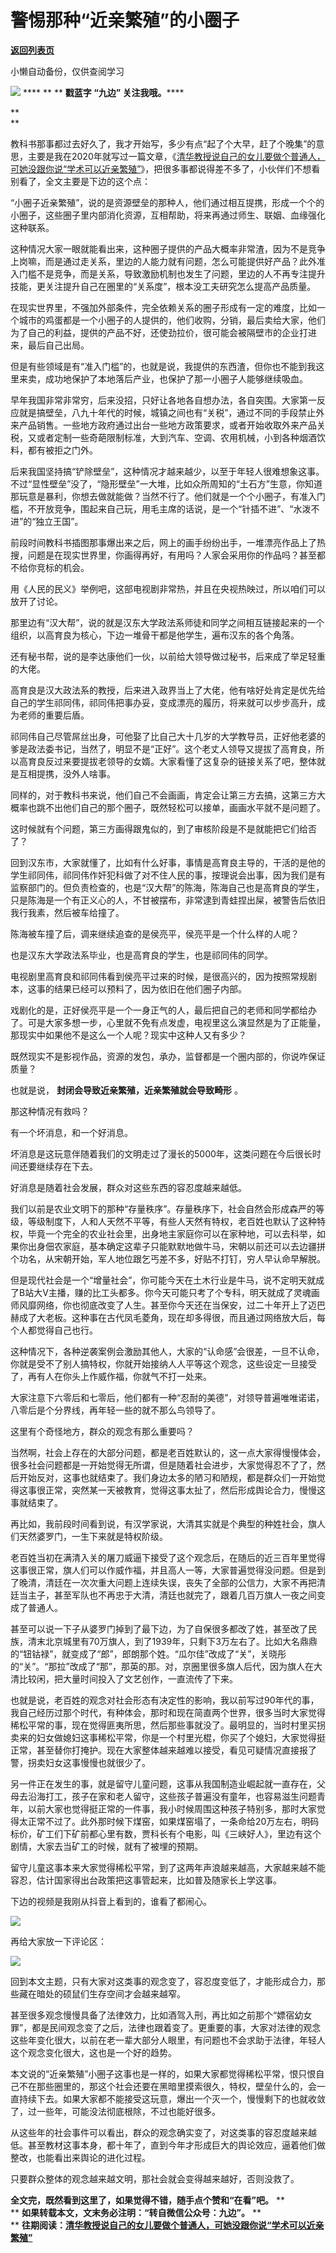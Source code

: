 # 警惕那种“近亲繁殖”的小圈子

[**返回列表页**](/gzh/九边)

小懒自动备份，仅供查阅学习

******![](https://mmbiz.qpic.cn/mmbiz_gif/Lvm6UAoJibrP9JEWQRXR3swLXRYlFicicbg2q6gYPiapiaCkPr8GibxibGO0jcDe76cnAUJ3KBkCmyTIZBueDAOslJ0Zw/640?wx_fmt=gif)******
**** ** ** **戳蓝字 **“九边”** 关注我哦。******

 **  
**

教科书那事都过去好久了，我才开始写，多少有点“起了个大早，赶了个晚集”的意思，主要是我在2020年就写过一篇文章，《[清华教授说自己的女儿要做个普通人，可她没跟你说“学术可以近亲繁殖”](http://mp.weixin.qq.com/s?__biz=MzUzMjY0NDY4Ng==&mid=2247490680&idx=1&sn=63c7ff5848e4ef8fbb2c4ca39918ff22&chksm=fab14a59cdc6c34f560c983720a11bdbec4f0a0fdc81728842005bc1e82505cb3d7bedbf3611&scene=21#wechat_redirect)》，把很多事都说得差不多了，小伙伴们不想看别看了，全文主要是下边的这个点：

  

“小圈子近亲繁殖”，说的是资源壁垒的那种人，他们通过相互提携，形成一个个的小圈子，这些圈子里内部消化资源，互相帮助，将来再通过师生、联姻、血缘强化这种联系。

  

这种情况大家一眼就能看出来，这种圈子提供的产品大概率非常渣，因为不是竞争上岗嘛，而是通过走关系，里边的人能力就有问题，怎么可能提供好产品？此外准入门槛不是竞争，而是关系，导致激励机制也发生了问题，里边的人不再专注提升技能，更关注提升自己在圈里的“关系度”，根本没工夫研究怎么提高产品质量。

  

在现实世界里，不强加外部条件，完全依赖关系的圈子形成有一定的难度，比如一个城市的鸡蛋都是一个小圈子的人提供的，他们收购，分销，最后卖给大家，他们为了自己的利益，提供的产品不好，还使劲拉价，很可能会被隔壁市的企业打进来，最后自己出局。

  

但是有些领域是有“准入门槛”的，也就是说，我提供的东西渣，但你也不能到我这里来卖，成功地保护了本地落后产业，也保护了那一小圈子人能够继续吸血。

  

早年我国非常非常穷，后来没招，只好让各地各自想办法，各自突围。大家第一反应就是搞壁垒，八九十年代的时候，城镇之间也有“关税”，通过不同的手段禁止外来产品销售。一些地方政府通过出台一些地方政策要求，或者开始收取外来产品关税，又或者定制一些奇葩限制标准，大到汽车、空调、农用机械，小到各种烟酒饮料，都有被拒之门外。

  

后来我国坚持搞“铲除壁垒”，这种情况才越来越少，以至于年轻人很难想象这事。不过“显性壁垒”没了，“隐形壁垒”一大堆，比如众所周知的“土石方”生意，你知道那玩意是暴利，你想去做就能做？当然不行了。他们就是一个个小圈子，有准入门槛，不开放竞争，围起来自己玩，用毛主席的话说，是一个“针插不进”、“水泼不进”的“独立王国”。

  

前段时间教科书插图那事爆出来之后，网上的画手纷纷出手，一堆漂亮作品上了热搜，问题是在现实世界里，你画得再好，有用吗？人家会采用你的作品吗？甚至都不给你竞标的机会。

  

用《人民的民义》举例吧，这部电视剧非常热，并且在央视热映过，所以咱们可以放开了讨论。

  

那里边有“汉大帮”，说的就是汉东大学政法系师徒和同学之间相互链接起来的一个组织，以高育良为核心，下边一堆骨干都是他学生，遍布汉东的各个角落。

  

还有秘书帮，说的是李达康他们一伙，以前给大领导做过秘书，后来成了举足轻重的大佬。

  

高育良是汉大政法系的教授，后来进入政界当上了大佬，他有啥好处肯定是优先给自己的学生祁同伟，祁同伟把事办妥，变成漂亮的履历，将来就可以步步高升，成为老师的重要后盾。

  

祁同伟自己尽管屌丝出身，可他娶了比自己大十几岁的大学教导员，正好他老婆的爹是政法委书记，当然了，明显不是“正好”。这个老丈人领导又提拔了高育良，所以高育良反过来要提拔老领导的女婿。大家看懂了这复杂的链接关系了吧，整体就是互相提携，没外人啥事。

  

同样的，对于教科书来说，他们自己不会画画，肯定会让第三方去搞，这第三方大概率也跳不出他们自己的那个圈子，既然轻松可以接单，画画水平就不是问题了。

  

这时候就有个问题，第三方画得跟鬼似的，到了审核阶段是不是就能把它们给否了？

  

回到汉东市，大家就懂了，比如有什么好事，事情是高育良主导的，干活的是他的学生祁同伟，祁同伟作奸犯科做了对不住人民的事，按理说会出事，因为我们是有监察部门的。但负责检查的，也是“汉大帮”的陈海，陈海自己也是高育良的学生，只是陈海是一个有正义心的人，不甘被摆布，非常逮到青蛙捏出屎，被警告后依旧我行我素，然后被车给撞了。

  

陈海被车撞了后，调来继续追查的是侯亮平，侯亮平是一个什么样的人呢？

  

也是汉东大学政法系毕业，也是高育良的学生，也是祁同伟的同学。

  

电视剧里高育良和祁同伟看到侯亮平过来的时候，是很高兴的，因为按照常规剧本，这事的结果已经可以预料了，因为依旧在他们圈子内部。

  

戏剧化的是，正好侯亮平是一个一身正气的人，最后把自己的老师和同学都给办了。可是大家多想一步，心里就不免有点发虚，电视里这么演显然是为了正能量，那现实中如果他不是这么一个人呢？现实中这种人又有多少？

  

既然现实不是影视作品，资源的发包，承办，监督都是一个圈内部的，你说咋保证质量？

  

也就是说， **封闭会导致近亲繁殖，近亲繁殖就会导致畸形** 。

  

那这种情况有救吗？

有一个坏消息，和一个好消息。

  

坏消息是这玩意伴随着我们的文明走过了漫长的5000年，这类问题在今后很长时间还要继续存在下去。

  

好消息是随着社会发展，群众对这些东西的容忍度越来越低。

  

我们以前是农业文明下的那种“存量秩序”。存量秩序下，社会自然会形成森严的等级，等级制度下，人和人天然不平等，有些人天然有特权，老百姓也默认了这种特权，毕竟一个完全的农业社会里，出身地主家庭你可以在家种地，可以去科举，如果你出身佃农家庭，基本确定这辈子只能默默地做牛马，宋朝以前还可以去边疆拼个功名，从宋朝开始，军人地位跟乞丐差不多，好贴不打钉，穷人早认命早解脱。

  

但是现代社会是一个“增量社会”，你可能今天在土木行业是牛马，说不定明天就成了B站大V主播，赚的比工头都多。你今天可能只考了个专科，明天就成了灵魂画师风靡网络，你也彻底改变了人生。甚至你今天还在当保安，过二十年开上了迈巴赫成了大老板。这种事在古代凤毛菱角，现在却多得很，而且通过网络放大后，每个人都觉得自己也行。

  

这种情况下，各种逆袭案例会激励其他人，大家的“认命感”会很差，一旦不认命，你就是受不了别人搞特权，你就开始接纳人人平等这个观念，这些设定一旦接受了，再有人在你头上作威作福，你就气不打一处来。

  

大家注意下六零后和七零后，他们都有一种“忍耐的美德”，对领导普遍唯唯诺诺，八零后是个分界线，再年轻一些的就不那么鸟领导了。

  

这里有个奇怪地方，群众的观念有那么重要吗？

  

当然啊，社会上存在的大部分问题，都是老百姓默认的，这一点大家得慢慢体会，很多社会问题都是一开始觉得无所谓，但是随着社会进步，大家觉得忍不了了，然后开始反对，这事也就结束了。我们身边太多的陋习和陋规，都是群众们一开始觉得这事很正常，突然某一天被教育，觉得这事太扯了，然后形成舆论合力，慢慢这事就结束了。

  

再比如，我前段时间看到说，有汉学家说，大清其实就是个典型的种姓社会，旗人们天然婆罗门，一生下来就是特权阶级。

  

老百姓当初在满清入关的屠刀威逼下接受了这个观念后，在随后的近三百年里觉得这事很正常，旗人们可以作威作福，并且高人一等，大家普遍觉得没问题。但是到了晚清，清廷在一次次重大问题上连续失误，丧失了全部的公信力，大家不再把清廷当主子，甚至军队也不再忠于大清，清廷也就完了，跟着几百万旗人一夜之间变成了普通人。

  

甚至可以说一下子从婆罗门掉到了最下边，为了自保很多都改了姓，甚至改了民族，清末北京城里有70万旗人，到了1939年，只剩下3万左右了。比如大名鼎鼎的“钮钴禄”，就变成了“郎”，郎朗那个姓。“瓜尔佳”改成了“关”，关晓彤的“关”。“那拉”改成了“那”，那英的那。对，京圈里很多旗人后代，因为旗人在大清比较闲，把大量时间投入了文艺创作，一直流传了下来。  

  

也就是说，老百姓的观念对社会形态有决定性的影响，我以前写过90年代的事，我自己经历过那个时代，有种体会，那时和现在简直两个世界，很多当时大家觉得稀松平常的事，现在觉得匪夷所思，然后那些事就没了。最明显的，当时村里买拐卖来的妇女做媳妇这事稀松平常，你是一个村里光棍，你买了个媳妇，大家觉得挺正常，甚至替你打掩护。现在大家整体越来越难以接受，看见可疑情况直接报了警，拐卖妇女这事慢慢也就很少了。  

  

另一件正在发生的事，就是留守儿童问题，这事从我国制造业崛起就一直存在，父母去沿海打工，孩子在家和老人留守，这些孩子普遍没有童年，也容易滋生问题青年，以前大家也觉得挺正常的一件事，我小时候周围这种孩子特别多，那时大家觉得太正常不过了。此外那时候下煤窑，如果煤窑塌了，一条命给20万左右，明码标价，矿工们下矿前都心里有数，贾科长有个电影，叫《三峡好人》，里边有这个剧情，大家去当矿工的时候，就有了被埋的预期。

  

留守儿童这事本来大家觉得稀松平常，到了这两年声浪越来越高，大家越来越不能容忍，估计国家得出台政策把这事管起来，比如普及随家长上学这事。

  

下边的视频是我刚从抖音上看到的，谁看了都闹心。

![](https://mmbiz.qpic.cn/mmbiz_png/INpibEpTBzYd5iaEDOVoueaCfOUlqvO3ubWXNsMFc4v7ZnQC4ibNRQjTjGJ2ibgyl0TPuJF3rViabQSdRk8SBWbLBYg/640?wx_fmt=png)

  

再给大家放一下评论区：  

  

![](https://mmbiz.qpic.cn/mmbiz_png/INpibEpTBzYd5iaEDOVoueaCfOUlqvO3ubICSc2FcYSpCEom5Barj5XaWMx1v20kicNLvwjvX66TBiaJjoicFLEbo4A/640?wx_fmt=png)

  

回到本文主题，只有大家对这类事的观念变了，容忍度变低了，才能形成合力，那些藏在暗处的硕鼠们生存空间才会越来越窄。

甚至很多观念慢慢具备了法律效力，比如酒驾入刑，再比如之前那个“嫖宿幼女罪”，都是民间观念变了之后，法律也跟着变了。更重要的事，大家对法律的观念这些年变化很大，以前在老一辈大部分人眼里，有问题也不会求助于法律，年轻人这个观念变化很大，这也是一个好的趋势。

  

本文说的“近亲繁殖”小圈子这事也是一样的，如果大家都觉得稀松平常，恨只恨自己不在那些圈里的，那这个社会还要在黑暗里摸索很久，特权，壁垒什么的，会一直持续下去。如果大家都不能接受这玩意，爆出一个灭一个，慢慢剩下的也就收敛了，过一些年，可能没法彻底根除，不过也能好很多。

  

从这些年的社会事件可以看出，群众的观念确实变了，对这类事的容忍度越来越低。甚至教材这事本身，都十年了，直到今年才形成巨大的舆论效应，逼着他们做整改，也能看出来舆论的进化过程。

  

只要群众整体的观念越来越文明，那社会就会变得越来越好，否则没救了。

 **全文完，既然看到这里了，如果觉得不错，随手点个赞和“在看”吧。** **  
** **如果转载本文，文末务必注明：“转自微信公众号：九边”。** **  
**
**往期阅读：[清华教授说自己的女儿要做个普通人，可她没跟你说“学术可以近亲繁殖”](http://mp.weixin.qq.com/s?__biz=MzUzMjY0NDY4Ng==&mid=2247490680&idx=1&sn=63c7ff5848e4ef8fbb2c4ca39918ff22&chksm=fab14a59cdc6c34f560c983720a11bdbec4f0a0fdc81728842005bc1e82505cb3d7bedbf3611&scene=21#wechat_redirect)**

  

